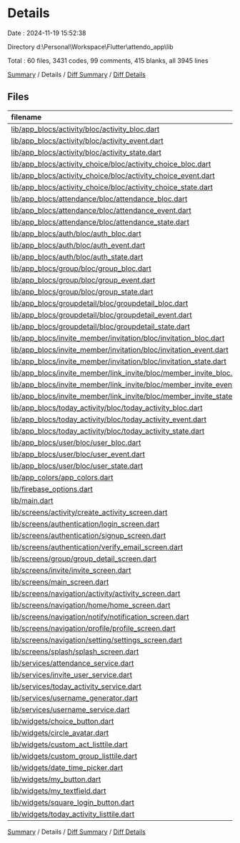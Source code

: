 # Details

Date : 2024-11-19 15:52:38

Directory d:\\Personal\\Workspace\\Flutter\\attendo_app\\lib

Total : 60 files,  3431 codes, 99 comments, 415 blanks, all 3945 lines

[Summary](results.md) / Details / [Diff Summary](diff.md) / [Diff Details](diff-details.md)

## Files
| filename | language | code | comment | blank | total |
| :--- | :--- | ---: | ---: | ---: | ---: |
| [lib/app_blocs/activity/bloc/activity_bloc.dart](/lib/app_blocs/activity/bloc/activity_bloc.dart) | Dart | 88 | 0 | 11 | 99 |
| [lib/app_blocs/activity/bloc/activity_event.dart](/lib/app_blocs/activity/bloc/activity_event.dart) | Dart | 35 | 0 | 8 | 43 |
| [lib/app_blocs/activity/bloc/activity_state.dart](/lib/app_blocs/activity/bloc/activity_state.dart) | Dart | 14 | 0 | 8 | 22 |
| [lib/app_blocs/activity_choice/bloc/activity_choice_bloc.dart](/lib/app_blocs/activity_choice/bloc/activity_choice_bloc.dart) | Dart | 37 | 0 | 7 | 44 |
| [lib/app_blocs/activity_choice/bloc/activity_choice_event.dart](/lib/app_blocs/activity_choice/bloc/activity_choice_event.dart) | Dart | 26 | 0 | 7 | 33 |
| [lib/app_blocs/activity_choice/bloc/activity_choice_state.dart](/lib/app_blocs/activity_choice/bloc/activity_choice_state.dart) | Dart | 12 | 0 | 6 | 18 |
| [lib/app_blocs/attendance/bloc/attendance_bloc.dart](/lib/app_blocs/attendance/bloc/attendance_bloc.dart) | Dart | 32 | 0 | 6 | 38 |
| [lib/app_blocs/attendance/bloc/attendance_event.dart](/lib/app_blocs/attendance/bloc/attendance_event.dart) | Dart | 20 | 0 | 6 | 26 |
| [lib/app_blocs/attendance/bloc/attendance_state.dart](/lib/app_blocs/attendance/bloc/attendance_state.dart) | Dart | 14 | 0 | 9 | 23 |
| [lib/app_blocs/auth/bloc/auth_bloc.dart](/lib/app_blocs/auth/bloc/auth_bloc.dart) | Dart | 128 | 5 | 13 | 146 |
| [lib/app_blocs/auth/bloc/auth_event.dart](/lib/app_blocs/auth/bloc/auth_event.dart) | Dart | 15 | 0 | 7 | 22 |
| [lib/app_blocs/auth/bloc/auth_state.dart](/lib/app_blocs/auth/bloc/auth_state.dart) | Dart | 22 | 2 | 16 | 40 |
| [lib/app_blocs/group/bloc/group_bloc.dart](/lib/app_blocs/group/bloc/group_bloc.dart) | Dart | 65 | 0 | 10 | 75 |
| [lib/app_blocs/group/bloc/group_event.dart](/lib/app_blocs/group/bloc/group_event.dart) | Dart | 13 | 0 | 9 | 22 |
| [lib/app_blocs/group/bloc/group_state.dart](/lib/app_blocs/group/bloc/group_state.dart) | Dart | 13 | 0 | 8 | 21 |
| [lib/app_blocs/groupdetail/bloc/groupdetail_bloc.dart](/lib/app_blocs/groupdetail/bloc/groupdetail_bloc.dart) | Dart | 26 | 0 | 5 | 31 |
| [lib/app_blocs/groupdetail/bloc/groupdetail_event.dart](/lib/app_blocs/groupdetail/bloc/groupdetail_event.dart) | Dart | 7 | 0 | 3 | 10 |
| [lib/app_blocs/groupdetail/bloc/groupdetail_state.dart](/lib/app_blocs/groupdetail/bloc/groupdetail_state.dart) | Dart | 13 | 0 | 7 | 20 |
| [lib/app_blocs/invite_member/invitation/bloc/invitation_bloc.dart](/lib/app_blocs/invite_member/invitation/bloc/invitation_bloc.dart) | Dart | 94 | 0 | 18 | 112 |
| [lib/app_blocs/invite_member/invitation/bloc/invitation_event.dart](/lib/app_blocs/invite_member/invitation/bloc/invitation_event.dart) | Dart | 13 | 0 | 6 | 19 |
| [lib/app_blocs/invite_member/invitation/bloc/invitation_state.dart](/lib/app_blocs/invite_member/invitation/bloc/invitation_state.dart) | Dart | 21 | 0 | 11 | 32 |
| [lib/app_blocs/invite_member/link_invite/bloc/member_invite_bloc.dart](/lib/app_blocs/invite_member/link_invite/bloc/member_invite_bloc.dart) | Dart | 54 | 2 | 8 | 64 |
| [lib/app_blocs/invite_member/link_invite/bloc/member_invite_event.dart](/lib/app_blocs/invite_member/link_invite/bloc/member_invite_event.dart) | Dart | 12 | 0 | 5 | 17 |
| [lib/app_blocs/invite_member/link_invite/bloc/member_invite_state.dart](/lib/app_blocs/invite_member/link_invite/bloc/member_invite_state.dart) | Dart | 14 | 0 | 9 | 23 |
| [lib/app_blocs/today_activity/bloc/today_activity_bloc.dart](/lib/app_blocs/today_activity/bloc/today_activity_bloc.dart) | Dart | 23 | 0 | 5 | 28 |
| [lib/app_blocs/today_activity/bloc/today_activity_event.dart](/lib/app_blocs/today_activity/bloc/today_activity_event.dart) | Dart | 5 | 0 | 2 | 7 |
| [lib/app_blocs/today_activity/bloc/today_activity_state.dart](/lib/app_blocs/today_activity/bloc/today_activity_state.dart) | Dart | 13 | 0 | 8 | 21 |
| [lib/app_blocs/user/bloc/user_bloc.dart](/lib/app_blocs/user/bloc/user_bloc.dart) | Dart | 25 | 0 | 5 | 30 |
| [lib/app_blocs/user/bloc/user_event.dart](/lib/app_blocs/user/bloc/user_event.dart) | Dart | 7 | 0 | 3 | 10 |
| [lib/app_blocs/user/bloc/user_state.dart](/lib/app_blocs/user/bloc/user_state.dart) | Dart | 15 | 0 | 9 | 24 |
| [lib/app_colors/app_colors.dart](/lib/app_colors/app_colors.dart) | Dart | 4 | 0 | 1 | 5 |
| [lib/firebase_options.dart](/lib/firebase_options.dart) | Dart | 55 | 12 | 4 | 71 |
| [lib/main.dart](/lib/main.dart) | Dart | 90 | 0 | 7 | 97 |
| [lib/screens/activity/create_activity_screen.dart](/lib/screens/activity/create_activity_screen.dart) | Dart | 136 | 1 | 9 | 146 |
| [lib/screens/authentication/login_screen.dart](/lib/screens/authentication/login_screen.dart) | Dart | 267 | 1 | 5 | 273 |
| [lib/screens/authentication/signup_screen.dart](/lib/screens/authentication/signup_screen.dart) | Dart | 144 | 0 | 5 | 149 |
| [lib/screens/authentication/verify_email_screen.dart](/lib/screens/authentication/verify_email_screen.dart) | Dart | 82 | 3 | 14 | 99 |
| [lib/screens/group/group_detail_screen.dart](/lib/screens/group/group_detail_screen.dart) | Dart | 163 | 1 | 7 | 171 |
| [lib/screens/invite/invite_screen.dart](/lib/screens/invite/invite_screen.dart) | Dart | 81 | 0 | 6 | 87 |
| [lib/screens/main_screen.dart](/lib/screens/main_screen.dart) | Dart | 73 | 0 | 7 | 80 |
| [lib/screens/navigation/activity/activity_screen.dart](/lib/screens/navigation/activity/activity_screen.dart) | Dart | 11 | 0 | 2 | 13 |
| [lib/screens/navigation/home/home_screen.dart](/lib/screens/navigation/home/home_screen.dart) | Dart | 375 | 9 | 15 | 399 |
| [lib/screens/navigation/notify/notification_screen.dart](/lib/screens/navigation/notify/notification_screen.dart) | Dart | 199 | 0 | 5 | 204 |
| [lib/screens/navigation/profile/profile_screen.dart](/lib/screens/navigation/profile/profile_screen.dart) | Dart | 11 | 0 | 2 | 13 |
| [lib/screens/navigation/setting/settings_screen.dart](/lib/screens/navigation/setting/settings_screen.dart) | Dart | 65 | 0 | 5 | 70 |
| [lib/screens/splash/splash_screen.dart](/lib/screens/splash/splash_screen.dart) | Dart | 47 | 1 | 8 | 56 |
| [lib/services/attendance_service.dart](/lib/services/attendance_service.dart) | Dart | 77 | 0 | 9 | 86 |
| [lib/services/invite_user_service.dart](/lib/services/invite_user_service.dart) | Dart | 32 | 0 | 7 | 39 |
| [lib/services/today_activity_service.dart](/lib/services/today_activity_service.dart) | Dart | 74 | 0 | 11 | 85 |
| [lib/services/username_generator.dart](/lib/services/username_generator.dart) | Dart | 15 | 0 | 4 | 19 |
| [lib/services/username_service.dart](/lib/services/username_service.dart) | Dart | 18 | 0 | 4 | 22 |
| [lib/widgets/choice_button.dart](/lib/widgets/choice_button.dart) | Dart | 31 | 0 | 3 | 34 |
| [lib/widgets/circle_avatar.dart](/lib/widgets/circle_avatar.dart) | Dart | 30 | 0 | 3 | 33 |
| [lib/widgets/custom_act_listtile.dart](/lib/widgets/custom_act_listtile.dart) | Dart | 0 | 59 | 3 | 62 |
| [lib/widgets/custom_group_listtile.dart](/lib/widgets/custom_group_listtile.dart) | Dart | 74 | 0 | 4 | 78 |
| [lib/widgets/date_time_picker.dart](/lib/widgets/date_time_picker.dart) | Dart | 96 | 3 | 10 | 109 |
| [lib/widgets/my_button.dart](/lib/widgets/my_button.dart) | Dart | 28 | 0 | 3 | 31 |
| [lib/widgets/my_textfield.dart](/lib/widgets/my_textfield.dart) | Dart | 46 | 0 | 8 | 54 |
| [lib/widgets/square_login_button.dart](/lib/widgets/square_login_button.dart) | Dart | 31 | 0 | 3 | 34 |
| [lib/widgets/today_activity_listtile.dart](/lib/widgets/today_activity_listtile.dart) | Dart | 200 | 0 | 6 | 206 |

[Summary](results.md) / Details / [Diff Summary](diff.md) / [Diff Details](diff-details.md)